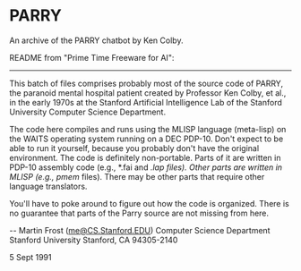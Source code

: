 # PARRY
An archive of the PARRY chatbot by Ken Colby.

README from "Prime Time Freeware for AI":

---------------------------

This batch of files comprises probably most of the source code of PARRY,
the paranoid mental hospital patient created by Professor Ken Colby, et
al., in the early 1970s at the Stanford Artificial Intelligence Lab of the
Stanford University Computer Science Department.

The code here compiles and runs using the MLISP language (meta-lisp) on the
WAITS operating system running on a DEC PDP-10.  Don't expect to be able to
run it yourself, because you probably don't have the original environment.
The code is definitely non-portable.  Parts of it are written in PDP-10
assembly code (e.g., *.fai and *.lap files).  Other parts are written in
MLISP (e.g., pmem* files).  There may be other parts that require other
language translators.

You'll have to poke around to figure out how the code is organized.  There
is no guarantee that parts of the Parry source are not missing from here.

-- Martin Frost (me@CS.Stanford.EDU)
   Computer Science Department
   Stanford University
   Stanford, CA 94305-2140

   5 Sept 1991
